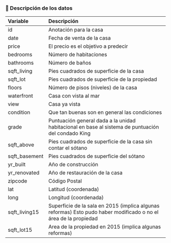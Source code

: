 ### 📝 Descripción de los datos

| Variable | Descripción
:--- |:--- 
id | Anotación para la casa
date | Fecha de venta de la casa
price| El precio es el objetivo a predecir
bedrooms| Número de habitaciones
bathrooms| Número de baños
sqft_living | Pies cuadrados de superficie de la casa
sqft_lot | Pies cuadrados de superficie de la propiedad
floors | Número de pisos (niveles) de la casa
waterfront | Casa con vista al mar
view | Casa ya vista
condition | Que tan buenas son en general las condiciones
grade | Puntuación general dada a la unidad habitacional en base al sistema de puntuación del condado King
sqft_above | Pies cuadrados de superficie de la casa sin contar el sótano
sqft_basement | Pies cuadrados de superficie del sótano
yr_built | Año de construcción
yr_renovated | Año de restauración de la casa
zipcode | Código Postal
lat | Latitud (coordenada)
long | Longitud (coordenada)
sqft_living15 | Superficie de la sala en 2015 (implica algunas reformas) Esto pudo haber modificado o no el área de la propiedad
sqft_lot15 | Area de la propiedad en 2015 (implica algunas reformas)
